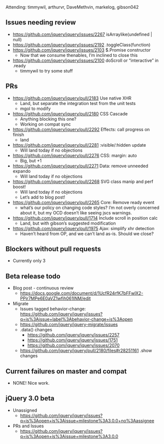 Attending: timmywil, arthurvr, DaveMethvin, markelog, gibson042

## Issues needing review
* https://github.com/jquery/jquery/issues/2267 isArraylike(undefined | null)
* https://github.com/jquery/jquery/issues/2192 .toggleClass(function)
* https://github.com/jquery/jquery/issues/2103 $.Promise constructor
  - Now that we consume thenables, I’m inclined to close this
* https://github.com/jquery/jquery/issues/2100 doScroll or “interactive” in .ready
  - timmywil to try some stuff

## PRs
* https://github.com/jquery/jquery/pull/2183 Use native XHR
  - Land, but separate the integration test from the unit tests
  - mgol to modify
* https://github.com/jquery/jquery/pull/2180 CSS Cascade
  - Anything blocking this one?
  - Working on compat sync
* https://github.com/jquery/jquery/pull/2292 Effects: call progress on finish
  - land
* https://github.com/jquery/jquery/pull/2281 :visible/:hidden update
  - Will land today if no objections
* https://github.com/jquery/jquery/pull/2276 CSS: margin: auto
  - Big, but +1
* https://github.com/jquery/jquery/pull/2271 Data: remove unneeded expando
  - Will land today if no objections
* https://github.com/jquery/jquery/pull/2268 SVG class manip and perf boost!
  - Will land today if no objections
  - Let’s add to blog post!
* https://github.com/jquery/jquery/pull/2265 Core: Remove ready event
  - what’s our policy on changing code styles? I’m not overly concerned about it, but my OCD doesn’t like seeing jscs warnings.
* https://github.com/jquery/jquery/pull/1714 Include scroll in position calc
  - Land, but with gibson’s suggested modification
* https://github.com/jquery/jquery/pull/1975 Ajax: simplify xhr detection
  - Haven’t heard from OP, and we can’t land as-is. Should we close?

## Blockers without pull requests
* Currently only 3

## Beta release todo
* Blog post - continuous review
  - https://docs.google.com/document/d/1UcfR24rfK7bFFwlX2-PPjr7MPe6E0aVZ1wfih061INM/edit 
* Migrate
  - Issues tagged behavior-change: https://github.com/jquery/jquery/issues?q=is%3Aissue+label%3Abehavior-change+is%3Aopen 
  - https://github.com/jquery/jquery-migrate/issues 
  - .data() changes
    * https://github.com/jquery/jquery/issues/2257
    * https://github.com/jquery/jquery/issues/1751 
    * https://github.com/jquery/jquery/issues/2070 
  - https://github.com/jquery/jquery/pull/2180/files#r28251161 .show changes

## Current failures on master and compat
* NONE! Nice work.

## jQuery 3.0 beta
* Unassigned
  - https://github.com/jquery/jquery/issues?q=is%3Aopen+is%3Aissue+milestone%3A3.0.0+no%3Aassignee
* PRs and Issues
  - https://github.com/jquery/jquery/issues?q=is%3Aopen+is%3Aissue+milestone%3A3.0.0
